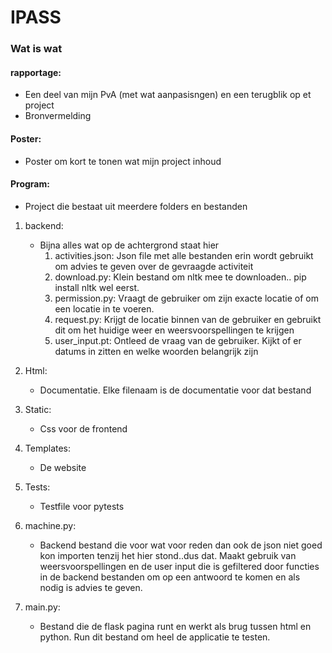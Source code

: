 # IPASS

### Wat is wat

#### rapportage:
* Een deel van mijn PvA (met wat aanpasisngen) en een terugblik op et project
* Bronvermelding

#### Poster:
* Poster om kort te tonen wat mijn project inhoud

#### Program:
* Project die bestaat uit meerdere folders en bestanden
1. backend:
    * Bijna alles wat op de achtergrond staat hier
        1. activities.json: Json file met alle bestanden erin wordt gebruikt om advies te geven over de gevraagde activiteit
        2. download.py: Klein bestand om nltk mee te downloaden.. pip install nltk wel eerst.
        3. permission.py: Vraagt de gebruiker om zijn exacte locatie of om een locatie in te voeren.
        4. request.py: Krijgt de locatie binnen van de gebruiker en gebruikt dit om het huidige weer en weersvoorspellingen te krijgen
        5. user_input.pt: Ontleed de vraag van de gebruiker. Kijkt of er datums in zitten en welke woorden belangrijk zijn
2. Html:
    * Documentatie. Elke filenaam is de documentatie voor dat bestand
3. Static:
     * Css voor de frontend
4. Templates:
    * De website
5. Tests:
    * Testfile voor pytests  
6. machine.py:
    * Backend bestand die voor wat voor reden dan ook de json niet goed kon importen tenzij het hier stond..dus dat.
    Maakt gebruik van weersvoorspellingen en de user input die is gefiltered door functies in de backend bestanden om op een 
    antwoord te komen en als nodig is advies te geven.
    
7. main.py:
    * Bestand die de flask pagina runt en werkt als brug tussen html en python. Run dit bestand om heel de applicatie te testen.